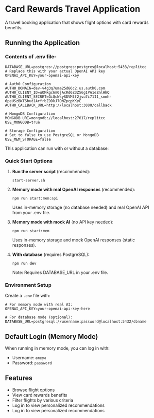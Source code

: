 # Card Rewards Travel Application

A travel booking application that shows flight options with card rewards benefits.

## Running the Application

### Contents of .env file- ####
```
DATABASE_URL=postgres://postgres:postgres@localhost:5433/replitcc
# Replace this with your actual OpenAI API key
OPENAI_API_KEY=your-openai-api-key

# Auth0 Configuration
AUTH0_DOMAIN=dev-v4g3q7uma25d66c2.us.auth0.com
AUTH0_CLIENT_ID=uOMkgc6m0jAcRd6Z3Z56g1PA1eZnlHhQ
AUTH0_CLIENT_SECRET=GiQcWsySDVMlf2jvu7i71I1_smnh-6peUSzBKTSbud1ArYrbZ9DkJ7ONZpcpKKyE
AUTH0_CALLBACK_URL=http://localhost:3000/callback

# MongoDB Configuration
MONGODB_URI=mongodb://localhost:27017/replitcc
USE_MONGODB=true

# Storage Configuration 
# Set to false to use PostgreSQL or MongoDB
USE_MEM_STORAGE=false
```

This application can run with or without a database:

### Quick Start Options
1. **Run the server script** (recommended):
   ```
   start-server.sh
   ```

2. **Memory mode with real OpenAI responses** (recommended):
   ```
   npm run start:mem:api
   ```
   Uses in-memory storage (no database needed) and real OpenAI API from your .env file.

3. **Memory mode with mock AI** (no API key needed):
   ```
   npm run start:mem
   ```
   Uses in-memory storage and mock OpenAI responses (static responses).

4. **With database** (requires PostgreSQL):
   ```
   npm run dev
   ```
   Note: Requires DATABASE_URL in your .env file.

### Environment Setup

Create a `.env` file with:
```
# For memory mode with real AI:
OPENAI_API_KEY=your-openai-api-key-here

# For database mode (optional):
DATABASE_URL=postgresql://username:password@localhost:5432/dbname
```

## Default Login (Memory Mode)

When running in memory mode, you can log in with:
- Username: `ameya`
- Password: `password`

## Features

- Browse flight options
- View card rewards benefits
- Filter flights by various criteria
- Log in to view personalized recommendations
- Log in to view personalized recommendations 
